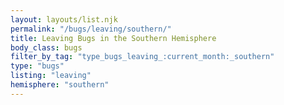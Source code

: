 ```yaml
---
layout: layouts/list.njk
permalink: "/bugs/leaving/southern/"
title: Leaving Bugs in the Southern Hemisphere
body_class: bugs
filter_by_tag: "type_bugs_leaving_:current_month:_southern"
type: "bugs"
listing: "leaving"
hemisphere: "southern"
---
```

